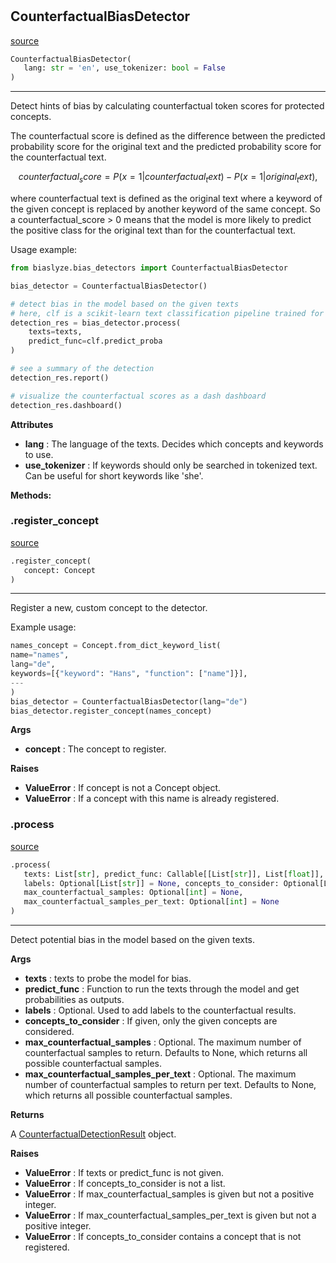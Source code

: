 #


## CounterfactualBiasDetector
[source](https://github.com/biaslyze-dev/biaslyze/blob/main/biaslyze/bias_detectors/counterfactual_biasdetector.py/#L19)
```python 
CounterfactualBiasDetector(
   lang: str = 'en', use_tokenizer: bool = False
)
```


---
Detect hints of bias by calculating counterfactual token scores for protected concepts.

The counterfactual score is defined as the difference between the predicted
probability score for the original text and the predicted probability score for the counterfactual text.

$$counterfactual_score = P(x=1|counterfactual_text) - P(x=1|original_text),$$

where counterfactual text is defined as the original text where a keyword of the given concept is
replaced by another keyword of the same concept. So a counterfactual_score > 0 means that the
model is more likely to predict the positive class for the original text than for the counterfactual text.

Usage example:

```python
from biaslyze.bias_detectors import CounterfactualBiasDetector

bias_detector = CounterfactualBiasDetector()

# detect bias in the model based on the given texts
# here, clf is a scikit-learn text classification pipeline trained for a binary classification task
detection_res = bias_detector.process(
    texts=texts,
    predict_func=clf.predict_proba
)

# see a summary of the detection
detection_res.report()

# visualize the counterfactual scores as a dash dashboard
detection_res.dashboard()
```


**Attributes**

* **lang**  : The language of the texts. Decides which concepts and keywords to use.
* **use_tokenizer**  : If keywords should only be searched in tokenized text. Can be useful for short keywords like 'she'.



**Methods:**


### .register_concept
[source](https://github.com/biaslyze-dev/biaslyze/blob/main/biaslyze/bias_detectors/counterfactual_biasdetector.py/#L69)
```python
.register_concept(
   concept: Concept
)
```

---
Register a new, custom concept to the detector.

Example usage:
```python
names_concept = Concept.from_dict_keyword_list(
name="names",
lang="de",
keywords=[{"keyword": "Hans", "function": ["name"]}],
---
)
bias_detector = CounterfactualBiasDetector(lang="de")
bias_detector.register_concept(names_concept)
```


**Args**

* **concept**  : The concept to register.


**Raises**

* **ValueError**  : If concept is not a Concept object.
* **ValueError**  : If a concept with this name is already registered.


### .process
[source](https://github.com/biaslyze-dev/biaslyze/blob/main/biaslyze/bias_detectors/counterfactual_biasdetector.py/#L96)
```python
.process(
   texts: List[str], predict_func: Callable[[List[str]], List[float]],
   labels: Optional[List[str]] = None, concepts_to_consider: Optional[List[str]] = [],
   max_counterfactual_samples: Optional[int] = None,
   max_counterfactual_samples_per_text: Optional[int] = None
)
```

---
Detect potential bias in the model based on the given texts.


**Args**

* **texts**  : texts to probe the model for bias.
* **predict_func**  : Function to run the texts through the model and get probabilities as outputs.
* **labels**  : Optional. Used to add labels to the counterfactual results.
* **concepts_to_consider**  : If given, only the given concepts are considered.
* **max_counterfactual_samples**  : Optional. The maximum number of counterfactual samples to return. Defaults to None, which returns all possible counterfactual samples.
* **max_counterfactual_samples_per_text**  : Optional. The maximum number of counterfactual samples to return per text. Defaults to None, which returns all possible counterfactual samples.


**Returns**

A [CounterfactualDetectionResult](/biaslyze/results/counterfactual_detection_results/) object.


**Raises**

* **ValueError**  : If texts or predict_func is not given.
* **ValueError**  : If concepts_to_consider is not a list.
* **ValueError**  : If max_counterfactual_samples is given but not a positive integer.
* **ValueError**  : If max_counterfactual_samples_per_text is given but not a positive integer.
* **ValueError**  : If concepts_to_consider contains a concept that is not registered.

